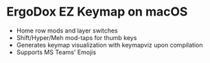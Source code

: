 # ErgoDox EZ Keymap on macOS

* Home row mods and layer switches
* Shift/Hyper/Meh mod-taps for thumb keys
* Generates keymap visualization with keymapviz upon compilation
* Supports MS Teams' Emojis
